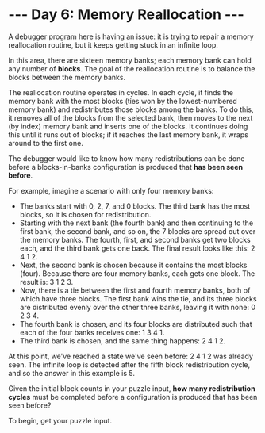 # --- Day 6: Memory Reallocation ---

A debugger program here is having an issue: it is trying to repair a
memory reallocation routine, but it keeps getting stuck in an infinite
loop.

In this area, there are sixteen memory banks; each memory bank can
hold any number of **blocks**. The goal of the reallocation routine is to
balance the blocks between the memory banks.

The reallocation routine operates in cycles. In each cycle, it finds
the memory bank with the most blocks (ties won by the lowest-numbered
memory bank) and redistributes those blocks among the banks. To do
this, it removes all of the blocks from the selected bank, then moves
to the next (by index) memory bank and inserts one of the blocks. It
continues doing this until it runs out of blocks; if it reaches the
last memory bank, it wraps around to the first one.

The debugger would like to know how many redistributions can be done
before a blocks-in-banks configuration is produced that **has been seen
before**.

For example, imagine a scenario with only four memory banks:

- The banks start with 0, 2, 7, and 0 blocks. The third bank has the
  most blocks, so it is chosen for redistribution.
- Starting with the next bank (the fourth bank) and then continuing to
  the first bank, the second bank, and so on, the 7 blocks are spread
  out over the memory banks. The fourth, first, and second banks get
  two blocks each, and the third bank gets one back. The final result
  looks like this: 2 4 1 2.
- Next, the second bank is chosen because it contains the most blocks
  (four). Because there are four memory banks, each gets one
  block. The result is: 3 1 2 3.
- Now, there is a tie between the first and fourth memory banks, both
  of which have three blocks. The first bank wins the tie, and its
  three blocks are distributed evenly over the other three banks,
  leaving it with none: 0 2 3 4.
- The fourth bank is chosen, and its four blocks are distributed such
  that each of the four banks receives one: 1 3 4 1.
- The third bank is chosen, and the same thing happens: 2 4 1 2.

At this point, we've reached a state we've seen before: 2 4 1 2 was
already seen. The infinite loop is detected after the fifth block
redistribution cycle, and so the answer in this example is 5.

Given the initial block counts in your puzzle input, **how many
redistribution cycles** must be completed before a configuration is
produced that has been seen before?

To begin, get your puzzle input.


